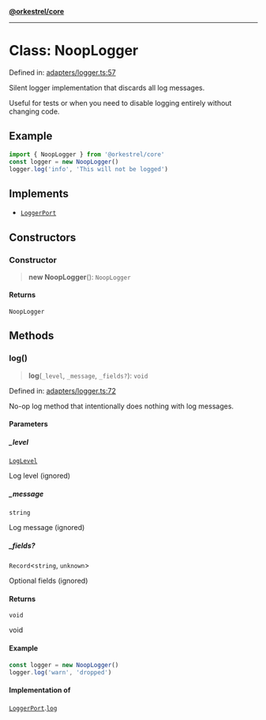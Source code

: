 [**@orkestrel/core**](../index.md)

***

# Class: NoopLogger

Defined in: [adapters/logger.ts:57](https://github.com/orkestrel/core/blob/98df1af1b029ad0f39e413b90869151f4152e5dd/src/adapters/logger.ts#L57)

Silent logger implementation that discards all log messages.

Useful for tests or when you need to disable logging entirely without changing code.

## Example

```ts
import { NoopLogger } from '@orkestrel/core'
const logger = new NoopLogger()
logger.log('info', 'This will not be logged')
```

## Implements

- [`LoggerPort`](../interfaces/LoggerPort.md)

## Constructors

### Constructor

> **new NoopLogger**(): `NoopLogger`

#### Returns

`NoopLogger`

## Methods

### log()

> **log**(`_level`, `_message`, `_fields?`): `void`

Defined in: [adapters/logger.ts:72](https://github.com/orkestrel/core/blob/98df1af1b029ad0f39e413b90869151f4152e5dd/src/adapters/logger.ts#L72)

No-op log method that intentionally does nothing with log messages.

#### Parameters

##### \_level

[`LogLevel`](../type-aliases/LogLevel.md)

Log level (ignored)

##### \_message

`string`

Log message (ignored)

##### \_fields?

`Record`\<`string`, `unknown`\>

Optional fields (ignored)

#### Returns

`void`

void

#### Example

```ts
const logger = new NoopLogger()
logger.log('warn', 'dropped')
```

#### Implementation of

[`LoggerPort`](../interfaces/LoggerPort.md).[`log`](../interfaces/LoggerPort.md#log)
